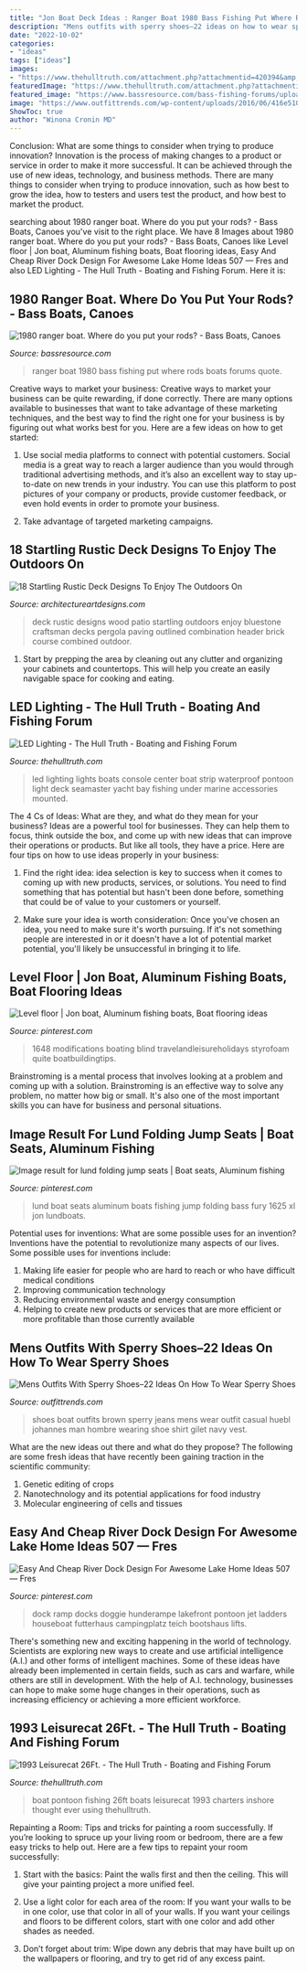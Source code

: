 ```yaml
---
title: "Jon Boat Deck Ideas : Ranger Boat 1980 Bass Fishing Put Where Rods Boats Forums Quote"
description: "Mens outfits with sperry shoes–22 ideas on how to wear sperry shoes"
date: "2022-10-02"
categories:
- "ideas"
tags: ["ideas"]
images:
- "https://www.thehulltruth.com/attachment.php?attachmentid=420394&amp;stc=1&amp;d=1399383729"
featuredImage: "https://www.thehulltruth.com/attachment.php?attachmentid=420394&amp;stc=1&amp;d=1399383729"
featured_image: "https://www.bassresource.com/bass-fishing-forums/uploads/monthly_2019_04/ad_1543892406714.jpg.99743993990130b153968950004e7dc0.jpg"
image: "https://www.outfittrends.com/wp-content/uploads/2016/06/416e5106b862be0bbf3f2c3dd4db74c1.jpg"
ShowToc: true
author: "Winona Cronin MD"
---
```



Conclusion: What are some things to consider when trying to produce innovation?
Innovation is the process of making changes to a product or service in order to make it more successful. It can be achieved through the use of new ideas, technology, and business methods. There are many things to consider when trying to produce innovation, such as how best to grow the idea, how to testers and users test the product, and how best to market the product.

	

		
searching about 1980 ranger boat. Where do you put your rods? - Bass Boats, Canoes you've visit to the right place. We have 8 Images about 1980 ranger boat. Where do you put your rods? - Bass Boats, Canoes like Level floor | Jon boat, Aluminum fishing boats, Boat flooring ideas, Easy And Cheap River Dock Design For Awesome Lake Home Ideas 507 — Fres and also LED Lighting - The Hull Truth - Boating and Fishing Forum. Here it is:
		
    
## 1980 Ranger Boat. Where Do You Put Your Rods? - Bass Boats, Canoes

<img loading=lazy src="https://www.bassresource.com/bass-fishing-forums/uploads/monthly_2019_04/ad_1543892406714.jpg.99743993990130b153968950004e7dc0.jpg" onerror="this.onerror=null;this.src='https://tse4.mm.bing.net/th?id=OIP.BqbuPxdgsAouzflDbb1bhgHaJ4&amp;pid=15.1';" alt="1980 ranger boat. Where do you put your rods? - Bass Boats, Canoes">

_Source: bassresource.com_

>ranger boat 1980 bass fishing put where rods boats forums quote. 

	

Creative ways to market your business:
Creative ways to market your business can be quite rewarding, if done correctly. There are many options available to businesses that want to take advantage of these marketing techniques, and the best way to find the right one for your business is by figuring out what works best for you. Here are a few ideas on how to get started: 
1. Use social media platforms to connect with potential customers. Social media is a great way to reach a larger audience than you would through traditional advertising methods, and it’s also an excellent way to stay up-to-date on new trends in your industry. You can use this platform to post pictures of your company or products, provide customer feedback, or even hold events in order to promote your business. 

2. Take advantage of targeted marketing campaigns.

    
## 18 Startling Rustic Deck Designs To Enjoy The Outdoors On

<img loading=lazy src="http://www.architectureartdesigns.com/wp-content/uploads/2015/08/18-Startling-Rustic-Deck-Designs-To-Enjoy-The-Outdoors-On-7.jpg" onerror="this.onerror=null;this.src='https://tse1.mm.bing.net/th?id=OIP.ZYWJYKjE92IBbg50VfCqfgHaE7&amp;pid=15.1';" alt="18 Startling Rustic Deck Designs To Enjoy The Outdoors On">

_Source: architectureartdesigns.com_

>deck rustic designs wood patio startling outdoors enjoy bluestone craftsman decks pergola paving outlined combination header brick course combined outdoor. 

	

1. Start by prepping the area by cleaning out any clutter and organizing your cabinets and countertops. This will help you create an easily navigable space for cooking and eating.

    
## LED Lighting - The Hull Truth - Boating And Fishing Forum

<img loading=lazy src="https://www.thehulltruth.com/attachment.php?attachmentid=122276&amp;stc=1&amp;d=1278784665" onerror="this.onerror=null;this.src='https://tse3.mm.bing.net/th?id=OIP.GznHtRSWpVfyJty80Fb0gAHaFj&amp;pid=15.1';" alt="LED Lighting - The Hull Truth - Boating and Fishing Forum">

_Source: thehulltruth.com_

>led lighting lights boats console center boat strip waterproof pontoon light deck seamaster yacht bay fishing under marine accessories mounted. 

	

The 4 Cs of Ideas: What are they, and what do they mean for your business?
Ideas are a powerful tool for businesses. They can help them to focus, think outside the box, and come up with new ideas that can improve their operations or products. But like all tools, they have a price. Here are four tips on how to use ideas properly in your business:
1. Find the right idea: idea selection is key to success when it comes to coming up with new products, services, or solutions. You need to find something that has potential but hasn't been done before, something that could be of value to your customers or yourself.

2. Make sure your idea is worth consideration: Once you've chosen an idea, you need to make sure it's worth pursuing. If it's not something people are interested in or it doesn't have a lot of potential market potential, you'll likely be unsuccessful in bringing it to life.

    
## Level Floor | Jon Boat, Aluminum Fishing Boats, Boat Flooring Ideas

<img loading=lazy src="https://i.pinimg.com/736x/a1/12/77/a1127716c64eec2d249ca78127423285--boats.jpg" onerror="this.onerror=null;this.src='https://tse3.mm.bing.net/th?id=OIP.o7zaAgBndUT-lM3rBPXVrgHaFj&amp;pid=15.1';" alt="Level floor | Jon boat, Aluminum fishing boats, Boat flooring ideas">

_Source: pinterest.com_

>1648 modifications boating blind travelandleisureholidays styrofoam quite boatbuildingtips. 

	

Brainstroming is a mental process that involves looking at a problem and coming up with a solution. Brainstroming is an effective way to solve any problem, no matter how big or small. It's also one of the most important skills you can have for business and personal situations.

    
## Image Result For Lund Folding Jump Seats | Boat Seats, Aluminum Fishing

<img loading=lazy src="https://i.pinimg.com/736x/85/0f/2a/850f2a82d14961c6f97c361c98180655.jpg" onerror="this.onerror=null;this.src='https://tse4.mm.bing.net/th?id=OIP.uSgaPeEj0E474Fks3G15eQHaE8&amp;pid=15.1';" alt="Image result for lund folding jump seats | Boat seats, Aluminum fishing">

_Source: pinterest.com_

>lund boat seats aluminum boats fishing jump folding bass fury 1625 xl jon lundboats. 

	

Potential uses for inventions: What are some possible uses for an invention?
Inventions have the potential to revolutionize many aspects of our lives. Some possible uses for inventions include: 
1. Making life easier for people who are hard to reach or who have difficult medical conditions 
2. Improving communication technology 
3. Reducing environmental waste and energy consumption 
4. Helping to create new products or services that are more efficient or more profitable than those currently available 

    
## Mens Outfits With Sperry Shoes–22 Ideas On How To Wear Sperry Shoes

<img loading=lazy src="https://www.outfittrends.com/wp-content/uploads/2016/06/416e5106b862be0bbf3f2c3dd4db74c1.jpg" onerror="this.onerror=null;this.src='https://tse4.mm.bing.net/th?id=OIP.Uf9L76M-QzYNUNA8d0-5GQHaKw&amp;pid=15.1';" alt="Mens Outfits With Sperry Shoes–22 Ideas On How To Wear Sperry Shoes">

_Source: outfittrends.com_

>shoes boat outfits brown sperry jeans mens wear outfit casual huebl johannes man hombre wearing shoe shirt gilet navy vest. 

	

What are the new ideas out there and what do they propose?
The following are some fresh ideas that have recently been gaining traction in the scientific community: 
1. Genetic editing of crops
2. Nanotechnology and its potential applications for food industry
3. Molecular engineering of cells and tissues 

    
## Easy And Cheap River Dock Design For Awesome Lake Home Ideas 507 — Fres

<img loading=lazy src="https://i.pinimg.com/736x/66/d1/dc/66d1dc53a0277fff82b148a7696f2505.jpg" onerror="this.onerror=null;this.src='https://tse4.mm.bing.net/th?id=OIP._3eq94Nhs9xXL1hkRfkRtwHaEm&amp;pid=15.1';" alt="Easy And Cheap River Dock Design For Awesome Lake Home Ideas 507 — Fres">

_Source: pinterest.com_

>dock ramp docks doggie hunderampe lakefront pontoon jet ladders houseboat futterhaus campingplatz teich bootshaus lifts. 

	

There's something new and exciting happening in the world of technology. Scientists are exploring new ways to create and use artificial intelligence (A.I.) and other forms of intelligent machines. Some of these ideas have already been implemented in certain fields, such as cars and warfare, while others are still in development. With the help of A.I. technology, businesses can hope to make some huge changes in their operations, such as increasing efficiency or achieving a more efficient workforce.

    
## 1993 Leisurecat 26Ft. - The Hull Truth - Boating And Fishing Forum

<img loading=lazy src="https://www.thehulltruth.com/attachment.php?attachmentid=420394&amp;stc=1&amp;d=1399383729" onerror="this.onerror=null;this.src='https://tse2.mm.bing.net/th?id=OIP.2Gixm5XOtLGEviRNlAPbZAHaEK&amp;pid=15.1';" alt="1993 Leisurecat 26Ft. - The Hull Truth - Boating and Fishing Forum">

_Source: thehulltruth.com_

>boat pontoon fishing 26ft boats leisurecat 1993 charters inshore thought ever using thehulltruth. 

	

Repainting a Room: Tips and tricks for painting a room successfully.
If you’re looking to spruce up your living room or bedroom, there are a few easy tricks to help out. Here are a few tips to repaint your room successfully:
1) Start with the basics: Paint the walls first and then the ceiling. This will give your painting project a more unified feel.

2) Use a light color for each area of the room: If you want your walls to be in one color, use that color in all of your walls. If you want your ceilings and floors to be different colors, start with one color and add other shades as needed.

3) Don’t forget about trim: Wipe down any debris that may have built up on the wallpapers or flooring, and try to get rid of any excess paint.

